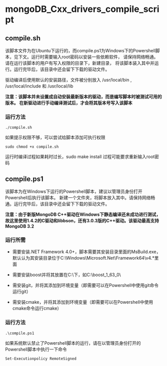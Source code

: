# mongoDB_Cxx_drivers_compile_script
## compile.sh
该脚本文件为在Ubuntu下运行的，而compile.ps1为Windows下的Powershell脚本，见下文。运行时需要输入root密码以安装一些依赖软件，
请保持网络畅通。请在运行该脚本的用户有写入权限的目录下，新建目录，
将该脚本装入其中并运行。运行完毕后，该目录中还会留下下载的驱动文件。

驱动编译后使用默认的安装路径，文件被分别放入 /usr/local/bin , /usr/local/include 和 /usr/local/lib

**注意：该脚本并未设置成自动安装最新版本的驱动，而是编写脚本时被测试可用的版本。
在新驱动进行手动编译测试后，才会将其版本号写入该脚本**

### 运行方法

    ./compile.sh

如果提示权限不够，可以尝试给脚本添加可执行权限

    sudo chmod +x compile.sh

运行时编译过程如果耗时过长，sudo make install 过程可能要求重新输入root密码

## compile.ps1 
该脚本为在Windows下运行的Powershell脚本，建议以管理员身份打开Powershell后执行该脚本。
新建一个文件夹，将脚本放入其中。请保持网络畅通。运行完毕后，该目录中还会留下下载的驱动文件。

**注意：由于新版MongoDB C++驱动在Windows下静态编译还未成功进行测试，
故这里使用1.4.2的C驱动和libbson，还有3.0.3版的C++驱动。该驱动最高支持MongoDB 3.2**

### 运行所需
* 需要安装.NET Framework 4.0+，脚本需要其安装目录里面的MsBuild.exe，默认认为其安装目录位于C:\Windows\Microsoft.Net\Framework64\v4.*里面

* 需要安装boost并将其放置在C:\下，如C:\boost_1_63_0\

* 需安装git，并将其添加到环境变量（即需要可以在Powershell中使用git命令运行git）

* 需安装cmake，并将其添加到环境变量（即需要可以在Powershell中使用cmake命令运行cmake）

### 运行方法

    .\compile.ps1

如果系统默认禁止了Powershell脚本的运行，请在以管理员身份打开的Powershell脚本中执行一下命令

    Set-Executionpolicy RemoteSigned
